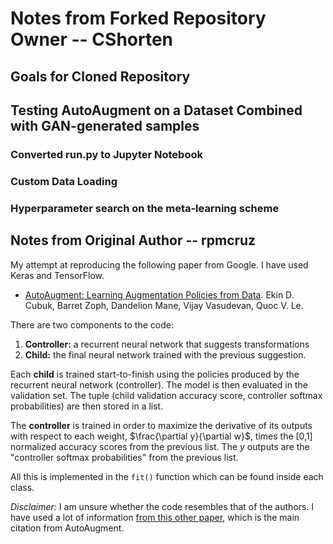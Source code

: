 # Notes from Forked Repository Owner -- CShorten

## Goals for Cloned Repository
## Testing AutoAugment on a Dataset Combined with GAN-generated samples
### Converted run.py to Jupyter Notebook
### Custom Data Loading
### Hyperparameter search on the meta-learning scheme


## Notes from Original Author -- rpmcruz

My attempt at reproducing the following paper from Google. I have used Keras and TensorFlow.

* [AutoAugment: Learning Augmentation Policies from Data](https://arxiv.org/abs/1805.09501). Ekin D. Cubuk, Barret Zoph, Dandelion Mane, Vijay Vasudevan, Quoc V. Le.

There are two components to the code:

1. **Controller:** a recurrent neural network that suggests transformations
2. **Child:** the final neural network trained with the previous suggestion.

Each **child** is trained start-to-finish using the policies produced by the recurrent neural network (controller). The model is then evaluated in the validation set. The tuple (child validation accuracy score, controller softmax probabilities) are then stored in a list.

The **controller** is trained in order to maximize the derivative of its outputs with respect to each weight, $\frac{\partial y}{\partial w}$, times the [0,1] normalized accuracy scores from the previous list. The $y$ outputs are the "controller softmax probabilities" from the previous list.

All this is implemented in the `fit()` function which can be found inside each class.

*Disclaimer:* I am unsure whether the code resembles that of the authors. I have used a lot of information [from this other paper](https://arxiv.org/abs/1707.07012), which is the main citation from AutoAugment.
